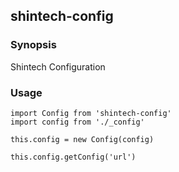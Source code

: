 ## shintech-config

### Synopsis

Shintech Configuration

### Usage

    import Config from 'shintech-config'
    import config from './_config'
    
    this.config = new Config(config)

    this.config.getConfig('url')